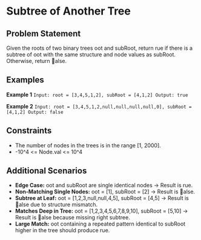 ﻿# Subtree of Another Tree

## Problem Statement
Given the roots of two binary trees oot and subRoot, return 	rue if there is a subtree of oot with the same structure and node values as subRoot. Otherwise, return alse.

## Examples

**Example 1**
`
Input: root = [3,4,5,1,2], subRoot = [4,1,2]
Output: true
`

**Example 2**
`
Input: root = [3,4,5,1,2,null,null,null,null,0], subRoot = [4,1,2]
Output: false
`

## Constraints
- The number of nodes in the trees is in the range [1, 2000].
- -10^4 <= Node.val <= 10^4

## Additional Scenarios
- **Edge Case:** oot and subRoot are single identical nodes → Result is 	rue.
- **Non-Matching Single Nodes:** oot = [1], subRoot = [2] → Result is alse.
- **Subtree at Leaf:** oot = [1,2,3,null,null,4,5], subRoot = [4,5] → Result is alse due to structure mismatch.
- **Matches Deep in Tree:** oot = [1,2,3,4,5,6,7,8,9,10], subRoot = [5,10] → Result is alse because missing right subtree.
- **Large Match:** oot containing a repeated pattern identical to subRoot higher in the tree should produce 	rue.
